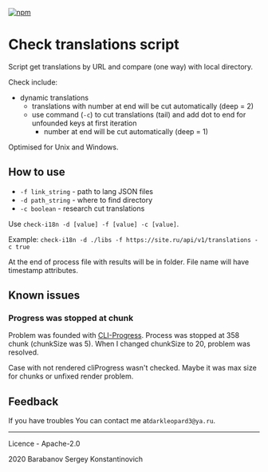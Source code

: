 [![npm](https://img.shields.io/npm/v/v10)](https://www.npmjs.com/package/check-i18n)

# Check translations script

Script get translations by URL and compare (one way) with local directory.

Check include:
* dynamic translations
  * translations with number at end will be cut automatically (deep = 2)
  * use command (`-c`) to cut translations (tail) and add dot to end for unfounded keys at first iteration
    * number at end will be cut automatically (deep = 1)

Optimised for Unix and Windows.

## How to use

* `-f link_string` - path to lang JSON files
* `-d path_string` - where to find directory
* `-c boolean` - research cut translations

Use `check-i18n -d [value] -f [value] -c [value]`.

Example: `check-i18n -d ./libs -f https://site.ru/api/v1/translations -c true`

At the end of process file with results will be in folder.
File name will have timestamp attributes.

## Known issues

### Progress was stopped at chunk
Problem was founded with [CLI-Progress](https://www.npmjs.com/package/cli-progress#options-1). 
Process was stopped at 358 chunk (chunkSize was 5).
When I changed chunkSize to 20, problem was resolved.

Case with not rendered cliProgress wasn't checked.
Maybe it was max size for chunks or unfixed render problem.

## Feedback

If you have troubles You can contact me at`darkleopard3@ya.ru`.

---

Licence - Apache-2.0

2020 Barabanov Sergey Konstantinovich 
